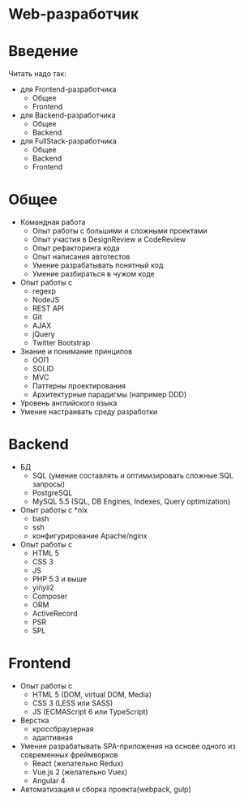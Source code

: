 Web-разработчик
===

# Введение

Читать надо так:

* для Frontend-разработчика
	* Общее
	* Frontend
* для Backend-разработчика
	* Общее
	* Backend
* для FullStack-разработчика
	* Общее
	* Backend
	* Frontend

# Общее

* Командная работа
	* Опыт работы с большими и сложными проектами
	* Опыт участия в DesignReview и CodeReview
	* Опыт рефакторинга кода
	* Опыт написания автотестов
	* Умение разрабатывать понятный код
	* Умение разбираться в чужом коде
* Опыт работы с
	* regexp
	* NodeJS
	* REST API
	* Git
	* AJAX
	* jQuery
	* Twitter Bootstrap
* Знание и понимание принципов
	* ООП
	* SOLID
	* MVC
	* Паттерны проектирования
	* Архитектурные парадигмы (например DDD)
* Уровень английского языка
* Умение настраивать среду разработки

# Backend

* БД
	* SQL (умение составлять и оптимизировать сложные SQL запросы)
	* PostgreSQL
	* MySQL 5.5 (SQL, DB Engines, Indexes, Query optimization)
* Опыт работы с *nix
	* bash
	* ssh
	* конфигурирование Apache/nginx
* Опыт работы с
	* HTML 5
	* CSS 3
	* JS
	* PHP 5.3 и выше
	* yii\yii2
	* Composer
	* ORM
	* ActiveRecord
	* PSR
	* SPL

# Frontend

* Опыт работы с
	* HTML 5 (DOM, virtual DOM, Media)
	* CSS 3 (LESS или SASS)
	* JS (ECMAScript 6 или TypeScript)
* Верстка
	* кроссбраузерная
	* адаптивная
* Умение разрабатывать SPA-приложения на основе одного из современных фреймворков
	* React (желательно Redux)
	* Vue.js 2 (желательно Vuex)
	* Angular 4
* Автоматизация и сборка проекта(webpack, gulp)
